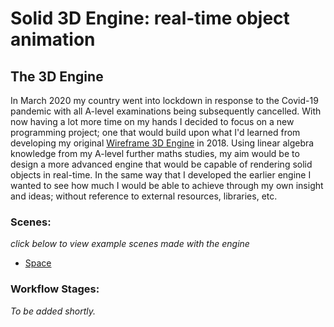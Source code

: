 

# Solid 3D Engine: real-time object animation



## The 3D Engine


In March 2020 my country went into lockdown in response to the Covid-19 pandemic with all A-level examinations being subsequently cancelled. With now having a lot more time on my hands I decided to focus on a new programming project; one that would build upon what I'd learned from developing my original [Wireframe 3D Engine](https://tobiasloader.github.io/Wireframe-3D-Engine) in 2018.  Using linear algebra knowledge from my A-level further maths studies, my aim would be to design a more advanced engine that would be capable of rendering solid objects in real-time. In the same way that I developed the earlier engine I wanted to see how much I would be able to achieve through my own insight and ideas; without reference to external resources, libraries, etc. 


### Scenes:

*click below to view example scenes made with the engine*

- [Space](https://tobiasloader.github.io/Boxy3D/Scenes/Space/index.html)



### Workflow Stages:

*To be added shortly.*

